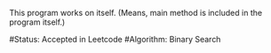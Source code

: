 
This program works on itself. (Means, main method is included in the program itself.)

#Status: Accepted in Leetcode
#Algorithm: Binary Search
